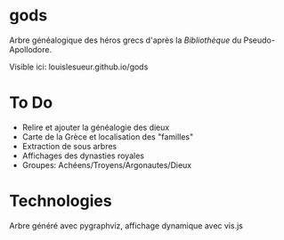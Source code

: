 # gods

Arbre généalogique des héros grecs d'après la *Bibliothèque* du Pseudo-Apollodore.

Visible ici: louislesueur.github.io/gods

# To Do

+ Relire et ajouter la généalogie des dieux
+ Carte de la Grèce et localisation des "familles"
+ Extraction de sous arbres
+ Affichages des dynasties royales
+ Groupes: Achéens/Troyens/Argonautes/Dieux

# Technologies

Arbre généré avec pygraphviz, affichage dynamique avec vis.js
